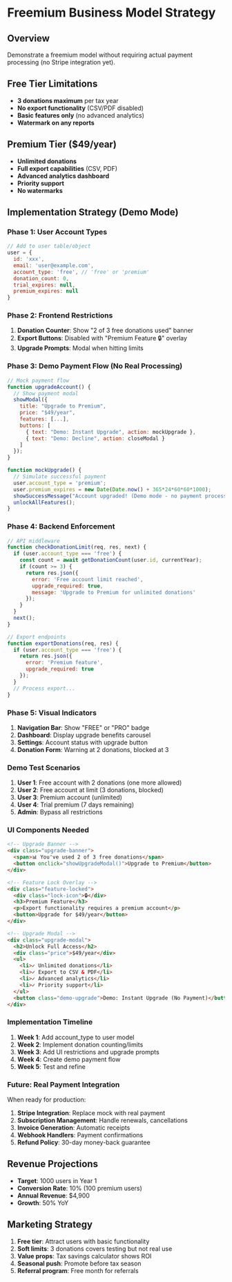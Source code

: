 # Freemium Business Model Strategy

## Overview
Demonstrate a freemium model without requiring actual payment processing (no Stripe integration yet).

## Free Tier Limitations
- **3 donations maximum** per tax year
- **No export functionality** (CSV/PDF disabled)
- **Basic features only** (no advanced analytics)
- **Watermark on any reports**

## Premium Tier ($49/year)
- **Unlimited donations**
- **Full export capabilities** (CSV, PDF)
- **Advanced analytics dashboard**
- **Priority support**
- **No watermarks**

## Implementation Strategy (Demo Mode)

### Phase 1: User Account Types
```javascript
// Add to user table/object
user = {
  id: 'xxx',
  email: 'user@example.com',
  account_type: 'free', // 'free' or 'premium'
  donation_count: 0,
  trial_expires: null,
  premium_expires: null
}
```

### Phase 2: Frontend Restrictions
1. **Donation Counter**: Show "2 of 3 free donations used" banner
2. **Export Buttons**: Disabled with "Premium Feature 🔒" overlay
3. **Upgrade Prompts**: Modal when hitting limits

### Phase 3: Demo Payment Flow (No Real Processing)
```javascript
// Mock payment flow
function upgradeAccount() {
  // Show payment modal
  showModal({
    title: "Upgrade to Premium",
    price: "$49/year",
    features: [...],
    buttons: [
      { text: "Demo: Instant Upgrade", action: mockUpgrade },
      { text: "Demo: Decline", action: closeModal }
    ]
  });
}

function mockUpgrade() {
  // Simulate successful payment
  user.account_type = 'premium';
  user.premium_expires = new Date(Date.now() + 365*24*60*60*1000);
  showSuccessMessage("Account upgraded! (Demo mode - no payment processed)");
  unlockAllFeatures();
}
```

### Phase 4: Backend Enforcement
```javascript
// API middleware
function checkDonationLimit(req, res, next) {
  if (user.account_type === 'free') {
    const count = await getDonationCount(user.id, currentYear);
    if (count >= 3) {
      return res.json({
        error: 'Free account limit reached',
        upgrade_required: true,
        message: 'Upgrade to Premium for unlimited donations'
      });
    }
  }
  next();
}

// Export endpoints
function exportDonations(req, res) {
  if (user.account_type === 'free') {
    return res.json({
      error: 'Premium feature',
      upgrade_required: true
    });
  }
  // Process export...
}
```

### Phase 5: Visual Indicators
1. **Navigation Bar**: Show "FREE" or "PRO" badge
2. **Dashboard**: Display upgrade benefits carousel
3. **Settings**: Account status with upgrade button
4. **Donation Form**: Warning at 2 donations, blocked at 3

### Demo Test Scenarios
1. **User 1**: Free account with 2 donations (one more allowed)
2. **User 2**: Free account at limit (3 donations, blocked)
3. **User 3**: Premium account (unlimited)
4. **User 4**: Trial premium (7 days remaining)
5. **Admin**: Bypass all restrictions

### UI Components Needed
```html
<!-- Upgrade Banner -->
<div class="upgrade-banner">
  <span>📊 You've used 2 of 3 free donations</span>
  <button onclick="showUpgradeModal()">Upgrade to Premium</button>
</div>

<!-- Feature Lock Overlay -->
<div class="feature-locked">
  <div class="lock-icon">🔒</div>
  <h3>Premium Feature</h3>
  <p>Export functionality requires a premium account</p>
  <button>Upgrade for $49/year</button>
</div>

<!-- Upgrade Modal -->
<div class="upgrade-modal">
  <h2>Unlock Full Access</h2>
  <div class="price">$49/year</div>
  <ul>
    <li>✓ Unlimited donations</li>
    <li>✓ Export to CSV & PDF</li>
    <li>✓ Advanced analytics</li>
    <li>✓ Priority support</li>
  </ul>
  <button class="demo-upgrade">Demo: Instant Upgrade (No Payment)</button>
</div>
```

### Implementation Timeline
1. **Week 1**: Add account_type to user model
2. **Week 2**: Implement donation counting/limits
3. **Week 3**: Add UI restrictions and upgrade prompts
4. **Week 4**: Create demo payment flow
5. **Week 5**: Test and refine

### Future: Real Payment Integration
When ready for production:
1. **Stripe Integration**: Replace mock with real payment
2. **Subscription Management**: Handle renewals, cancellations
3. **Invoice Generation**: Automatic receipts
4. **Webhook Handlers**: Payment confirmations
5. **Refund Policy**: 30-day money-back guarantee

## Revenue Projections
- **Target**: 1000 users in Year 1
- **Conversion Rate**: 10% (100 premium users)
- **Annual Revenue**: $4,900
- **Growth**: 50% YoY

## Marketing Strategy
1. **Free tier**: Attract users with basic functionality
2. **Soft limits**: 3 donations covers testing but not real use
3. **Value props**: Tax savings calculator shows ROI
4. **Seasonal push**: Promote before tax season
5. **Referral program**: Free month for referrals